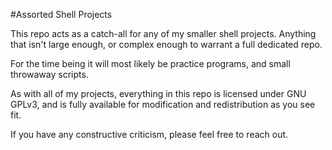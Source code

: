#Assorted Shell Projects

This repo acts as a catch-all for any of my smaller shell projects. Anything that isn't large enough, or complex enough to warrant a full dedicated repo.

For the time being it will most likely be practice programs, and small throwaway scripts.

As with all of my projects, everything in this repo is licensed under GNU GPLv3, and is fully available for modification and redistribution as you see fit.

If you have any constructive criticism, please feel free to reach out.
